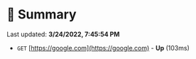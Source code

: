 # 📖 Summary
Last updated: **3/24/2022, 7:45:54 PM**

- `GET` [https://google.com](https://google.com) - **Up** (103ms)

